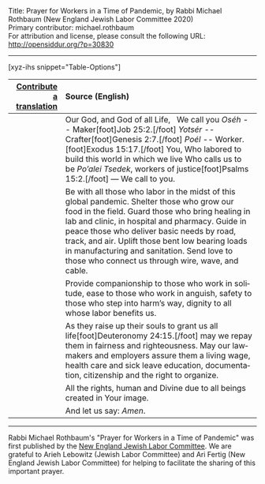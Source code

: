<html>
<head></head>
<body>
Title: Prayer for Workers in a Time of Pandemic, by Rabbi Michael Rothbaum (New England Jewish Labor Committee 2020)<br />
Primary contributor: michael.rothbaum<br />
For attribution and license, please consult the following URL: <a href="http://opensiddur.org/?p=30830">http://opensiddur.org/?p=30830</a>
<p />
<hr />

[xyz-ihs snippet="Table-Options"]<table style="margin-left: auto; margin-right: auto;" class="draggable">
<thead><tr><th id="x" style="text-align: right;"><a href="/translate/" target="_blank" rel="noopener">Contribute a translation</a></th><th style="text-align: left;">Source (English)</th></tr></thead>
<tbody>
<tr><td style="vertical-align:top;">
<div class="liturgy" lang="he">

</span></div></td>
 
<td style="vertical-align:top;">
<div class="english" lang="en">
Our God, and God of all Life,
&nbsp;
We call you <em>Oséh</em> -- Maker[foot]Job 25:2.[/foot]
<em>Yotsér</em> -- Crafter[foot]Genesis 2:7.[/foot]
<em>Poél</em> -- Worker.[foot]Exodus 15:17.[/foot]
You, Who labored to build this world in which we live
Who calls us to be <em>Po’alei Tsedek</em>, workers of justice[foot]Psalms 15:2.[/foot] —
We call to you.
</div></td></tr>


<tr><td style="vertical-align:top;">
<div class="liturgy" lang="he">

</span></div></td>
 
<td style="vertical-align:top;">
<div class="english" lang="en">
Be with all those who labor in the midst of this global pandemic.
Shelter those who grow our food in the field.
Guard those who bring healing in lab and clinic, in hospital and pharmacy.
Guide in peace those who deliver basic needs by road, track, and air.
Uplift those bent low bearing loads in manufacturing and sanitation.
Send love to those who connect us through wire, wave, and cable.
</div></td></tr>


<tr><td style="vertical-align:top;">
<div class="liturgy" lang="he">

</span></div></td>
 
<td style="vertical-align:top;">
<div class="english" lang="en">
Provide companionship to those who work in solitude,
ease to those who work in anguish,
safety to those who step into harm’s way,
dignity to all whose labor benefits us.
</div></td></tr>


<tr><td style="vertical-align:top;">
<div class="liturgy" lang="he">

</span></div></td>
 
<td style="vertical-align:top;">
<div class="english" lang="en">
As they raise up their souls to grant us all life[foot]Deuteronomy 24:15.[/foot]
may we repay them in fairness and righteousness.
May our lawmakers and employers assure them a living wage,
health care and sick leave 
education, documentation, citizenship
and the right to organize.
</div></td></tr>


<tr><td style="vertical-align:top;">
<div class="liturgy" lang="he">

</span></div></td>
 
<td style="vertical-align:top;">
<div class="english" lang="en">
All the rights,
human and Divine
due to all beings
created in Your image.
</div></td></tr>


<tr><td style="vertical-align:top;">
<div class="liturgy" lang="he">

</span></div></td>
 
<td style="vertical-align:top;">
<div class="english" lang="en">
And let us say: 
<em>Amen</em>.
</div></td></tr>
</tbody></table>

<hr />

Rabbi Michael Rothbaum's "Prayer for Workers in a Time of Pandemic" was first published by the <a href="https://www.newenglandjewishlabor.org/news/prayerforworkers">New England Jewish Labor Committee</a>. We are grateful to Arieh Lebowitz (Jewish Labor Committee) and Ari Fertig (New England Jewish Labor Committee) for helping to facilitate the sharing of this important prayer.

&nbsp;
</body>
</html>